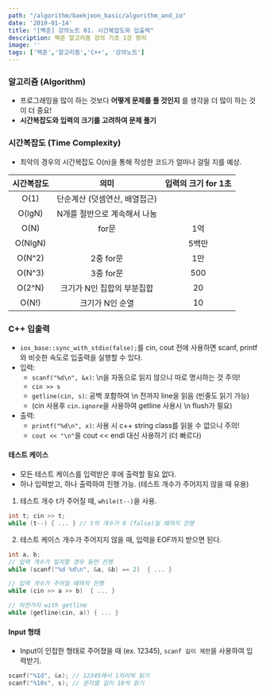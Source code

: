 ```yaml
---
path: "/algorithm/baekjoon_basic/algorithm_and_io"
date: '2019-01-14'
title: "[백준] 강의노트 01. 시간복잡도와 입출력"
description: 백준 알고리즘 강의 기초 1강 정리
image: ''
tags: ['백준','알고리즘','C++', '강의노트']
---
```


### 알고리즘 (Algorithm)
- 프로그래밍을 많이 하는 것보다 __어떻게 문제를 풀 것인지__ 를 생각을 더 많이 하는 것이 더 중요!
- __시간복잡도와 입력의 크기를 고려하여 문제 풀기__

### 시간복잡도 (Time Complexity)
- 최악의 경우의 시간복잡도 O(n)을 통해 작성한 코드가 얼마나 걸릴 지를 예상.

| 시간복잡도 | 의미 | 입력의 크기 for 1초 |
:----------:|:----:|:-----------------:|
| O(1) | 단순계산 (덧셈연산, 배열접근)|  |
| O(lgN) | N개를 절반으로 계속해서 나눔|  |
| O(N) | for문 | 1억 |
| O(NlgN) |  | 5백만 |
| O(N^2) | 2중 for문 | 1만 |
| O(N^3) | 3중 for문 | 500 |
| O(2^N) | 크기가 N인 집합의 부분집합 | 20 |
| O(N!) | 크기가 N인 순열 | 10 |


### C++ 입출력
- `ios_base::sync_with_stdio(false);`를 cin, cout 전에 사용하면 scanf, printf와 비슷한 속도로 입출력을 실행할 수 있다.
- 입력: 
    - `scanf("%d\n", &x)`: \n을 자동으로 읽지 않으니 따로 명시하는 것 주의!
    - `cin >> s`
    - `getline(cin, s)`: 공백 포함하여 \n 전까지 line을 읽음 (빈줄도 읽기 가능)
    - (cin 사용후 `cin.ignore`을 사용하여 getline 사용시 \n flush가 필요)
- 출력:
    - `printf("%d\n", x)`: 사용 시 c++ string class를 읽을 수 없으니 주의!
    - `cout << "\n"`을 cout << endl 대신 사용하기 (더 빠르다)

#### 테스트 케이스
- 모든 테스트 케이스를 입력받은 후에 출력할 필요 없다. 
- 하나 입력받고, 하나 출력하여 진행 가능. (테스트 개수가 주어지지 않을 때 유용)

1. 테스트 개수 t가 주어질 때, `while(t--)`을 사용.
```cpp
int t; cin >> t;
while (t--) { ... } // t의 개수가 0 (false)일 때까지 진행
```
2.  테스트 케이스 개수가 주어지지 않을 때, 입력을 EOF까지 받으면 된다.
```cpp
int a, b;
// 입력 개수가 일치할 경우 동안 진행
while (scanf("%d %d\n", &a, &b) == 2)  { ... } 
```
```cpp
// 입력 개수가 주어질 때까지 진행
while (cin >> a >> b)  { ... } 
```
```cpp
// 마찬가지 with getline
while (getline(cin, a)) { ... } 
```

#### Input 형태
- Input이 인접한 형태로 주어졌을 때 (ex. 12345), `scanf 길이 제한`을 사용하여 입력받기.
```cpp
scanf("%1d", &x); // 12345에서 1자리씩 읽기
scanf("%10s", s); // 문자열 길이 10씩 읽기
```